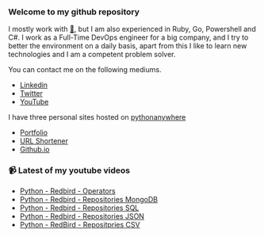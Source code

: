 ### Welcome to my github repository

I mostly work with [:snake:](https://www.python.org/), but I am also experienced in Ruby, Go, Powershell and C#. I work as a Full-Time DevOps engineer for a big company, and I try to better the environment on a daily basis, apart from this I like to learn new technologies and I am a competent problem solver.

You can contact me on the following mediums.
- [Linkedin](https://www.linkedin.com/in/r3ap3rpy)
- [Twitter](https://twitter.com/r3ap3rpy)
- [YouTube](https://www.youtube.com/channel/UC1qkMXH8d2I9DDAtBSeEHqg)

I have three personal sites hosted on [pythonanywhere](https://www.pythonanywhere.com/)
- [Portfolio](http://r3ap3rpy.pythonanywhere.com/)
- [URL Shortener](http://shortenpy.pythonanywhere.com/)
- [Github.io](https://r3ap3rpy.github.io/)

### :video_camera: Latest of my youtube videos
<!-- YOUTUBE:START -->
- [Python - Redbird - Operators](https://www.youtube.com/watch?v=_0rScLV4j4k)
- [Python - Redbird - Repositories MongoDB](https://www.youtube.com/watch?v=omfvyKi-tBQ)
- [Python - Redbird - Repositories SQL](https://www.youtube.com/watch?v=KGkeZJnNzFk)
- [Python - Redbird - Repositories JSON](https://www.youtube.com/watch?v=MShdj-N0DKM)
- [Python - RedBird - Repositpries CSV](https://www.youtube.com/watch?v=PRcXfg-ut8E)
<!-- YOUTUBE:END -->

